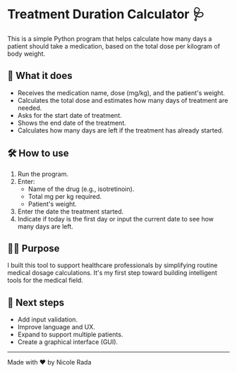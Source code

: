# Treatment Duration Calculator 🩺

This is a simple Python program that helps calculate how many days a patient should take a medication, based on the total dose per kilogram of body weight.

## 💊 What it does

- Receives the medication name, dose (mg/kg), and the patient's weight.
- Calculates the total dose and estimates how many days of treatment are needed.
- Asks for the start date of treatment.
- Shows the end date of the treatment.
- Calculates how many days are left if the treatment has already started.

## 🛠 How to use

1. Run the program.
2. Enter:
   - Name of the drug (e.g., isotretinoin).
   - Total mg per kg required.
   - Patient's weight.
3. Enter the date the treatment started.
4. Indicate if today is the first day or input the current date to see how many days are left.

## 👩‍⚕️ Purpose

I built this tool to support healthcare professionals by simplifying routine medical dosage calculations. It's my first step toward building intelligent tools for the medical field.

## 📌 Next steps

- Add input validation.
- Improve language and UX.
- Expand to support multiple patients.
- Create a graphical interface (GUI).

---

Made with ❤️ by Nicole Rada
